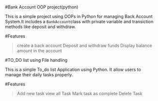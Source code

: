 #Bank Account OOP project(python)

This is a simple project using OOPs in Python for managing Back Account System.It includes a `BankAccount`class with private variable and transiction methods like deposit and withdraw.

#Features
>create a back account
>Deposit and withdraw funds
>Display balance amount in the account


#TO_DO list using File handling

This is a simple To_do list Application using Python. It allow users to manage their daily tasks properly. 

#Features
>Add new task
>view all Task
>Mark task as complete
>Delete Task


